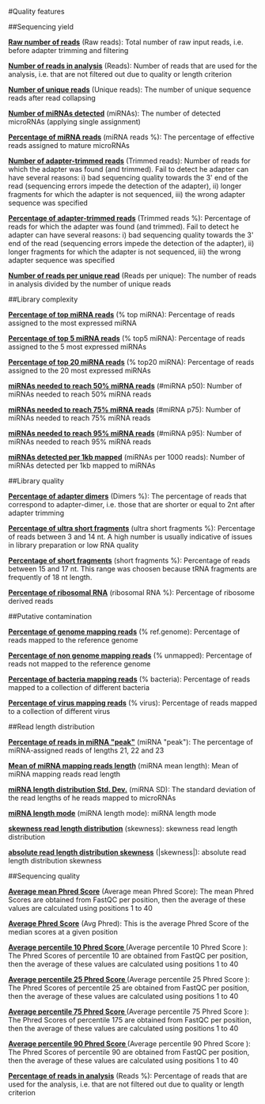 #Quality features

##Sequencing yield

**<u>Raw number of reads</u>** (Raw reads): Total number of raw input reads, i.e. before adapter trimming and filtering

**<u>Number of reads in analysis</u>** (Reads): Number of reads that are used for the analysis, i.e. that are not filtered out due to quality or length criterion

**<u>Number of unique reads</u>** (Unique reads): The number of unique sequence reads after read collapsing

**<u>Number of miRNAs detected</u>** (miRNAs): The number of detected microRNAs (applying single assignment)

**<u>Percentage of miRNA reads</u>** (miRNA reads %): The percentage of effective reads assigned to mature microRNAs

**<u>Number of adapter-trimmed reads</u>** (Trimmed reads): Number of reads for which the adapter was found (and trimmed).  Fail to detect he adapter can have several reasons: i) bad sequencing quality towards the 3' end of the read (sequencing errors impede the detection of the adapter), ii) longer fragments for which the adapter is not sequenced, iii) the wrong adapter sequence was specified

**<u>Percentage of adapter-trimmed reads</u>** (Trimmed reads %): Percentage of reads for which the adapter was found (and trimmed).  Fail to detect he adapter can have several reasons: i) bad sequencing quality towards the 3' end of the read (sequencing errors impede the detection of the adapter), ii) longer fragments for which the adapter is not sequenced, iii) the wrong adapter sequence was specified

**<u>Number of reads per unique read</u>** (Reads per unique): The number of reads in analysis divided by the number of unique reads

##Library complexity


**<u>Percentage of top miRNA reads</u>** (% top miRNA): Percentage of reads assigned to the most expressed miRNA

**<u>Percentage of top 5 miRNA reads</u>** (% top5 miRNA): Percentage of reads assigned to the 5 most expressed miRNAs

**<u>Percentage of top 20 miRNA reads</u>** (% top20 miRNA): Percentage of reads assigned to the 20 most expressed miRNAs

**<u>miRNAs needed to reach 50% miRNA reads</u>** (#miRNA p50): Number of miRNAs needed to reach 50% miRNA reads

**<u>miRNAs needed to reach 75% miRNA reads</u>** (#miRNA p75): Number of miRNAs needed to reach 75% miRNA reads

**<u>miRNAs needed to reach 95% miRNA reads</u>** (#miRNA p95): Number of miRNAs needed to reach 95% miRNA reads

**<u>miRNAs detected per 1kb mapped</u>** (miRNAs per 1000 reads): Number of miRNAs detected per 1kb mapped to miRNAs


##Library quality

**<u>Percentage of adapter dimers</u>** (Dimers %): The percentage of reads that correspond to adapter-dimer, i.e. those that are shorter or equal to 2nt after adapter trimming 

**<u>Percentage of ultra short fragments</u>** (ultra short fragments %): Percentage of reads between 3 and 14 nt. A high number is usually indicative of issues in library preparation or low RNA quality

**<u>Percentage of short fragments</u>** (short fragments %): Percentage of reads between 15 and 17 nt. This range was choosen because tRNA fragments are frequently of 18 nt length.

**<u>Percentage of ribosomal RNA</u>** (ribosomal RNA %): Percentage of ribosome derived reads

##Putative contamination


**<u>Percentage of genome mapping reads</u>** (% ref.genome): Percentage of reads mapped to the reference genome

**<u>Percentage of non genome mapping reads</u>** (% unmapped): Percentage of reads not mapped to the reference genome

**<u>Percentage of bacteria mapping reads</u>** (% bacteria): Percentage of reads mapped to a collection of different bacteria

**<u>Percentage of virus mapping reads</u>** (% virus): Percentage of reads mapped to a collection of different virus


##Read length distribution


**<u>Percentage of reads in miRNA "peak"</u>** (miRNA "peak"): The percentage of miRNA-assigned reads of lengths 21, 22 and 23

**<u>Mean of miRNA mapping reads length</u>** (miRNA mean length): Mean of miRNA mapping reads read length

**<u>miRNA length distribution Std. Dev.</u>** (miRNA SD): The standard deviation of the read lengths of he reads mapped to microRNAs

**<u>miRNA length mode</u>** (miRNA length mode): miRNA length mode

**<u>skewness read length distribution</u>** (skewness): skewness read length distribution

**<u>absolute read length distribution skewness</u>** (|skewness|): absolute read length distribution skewness

##Sequencing quality


**<u>Average mean Phred Score</u>** (Average mean Phred Score): The mean Phred Scores are obtained from FastQC per position, then the average of these values are calculated using positions 1 to 40

**<u>Average Phred Score</u>** (Avg Phred): This is the average Phred Score of the median scores at a given position

**<u>Average percentile 10 Phred Score </u>** (Average percentile 10 Phred Score ): The Phred Scores of percentile 10 are obtained from FastQC per position, then the average of these values are calculated using positions 1 to 40

**<u>Average percentile 25 Phred Score </u>** (Average percentile 25 Phred Score ): The Phred Scores of percentile 25 are obtained from FastQC per position, then the average of these values are calculated using positions 1 to 40

**<u>Average percentile 75 Phred Score </u>** (Average percentile 75 Phred Score ): The Phred Scores of percentile 175 are obtained from FastQC per position, then the average of these values are calculated using positions 1 to 40

**<u>Average percentile 90 Phred Score </u>** (Average percentile 90 Phred Score ): The Phred Scores of percentile 90 are obtained from FastQC per position, then the average of these values are calculated using positions 1 to 40

**<u>Percentage of reads in analysis</u>** (Reads %): Percentage of reads that are used for the analysis, i.e. that are not filtered out due to quality or length criterion

